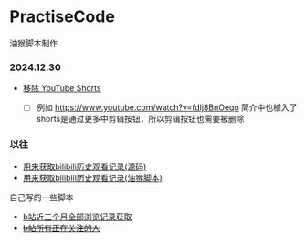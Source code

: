 # PractiseCode
油猴脚本制作
### 2024.12.30

* [移除 YouTube Shorts](https://greasyfork.org/zh-CN/scripts/522057-remove-youtube-shorts)
  
  - [ ] 例如 https://www.youtube.com/watch?v=fdlj8BnOeqo 简介中也植入了shorts是通过更多中剪辑按钮，所以剪辑按钮也需要被删除

### 以往

* [用来获取bilibili历史观看记录(源码)](https://github.com/strangeZombies/PractiseCode/blob/main/js/B%E7%AB%99%E8%A7%82%E7%9C%8B%E5%86%85%E5%AE%B9%E7%BB%9F%E8%AE%A1-%E6%88%91%E7%9A%84%E6%97%B6%E9%97%B4%E4%B8%8D%E8%A7%81%E4%BA%86-0.1.0.js)
* [用来获取bilibili历史观看记录(油猴脚本)](https://greasyfork.org/zh-CN/scripts/460357-b%E7%AB%99%E8%A7%82%E7%9C%8B%E5%86%85%E5%AE%B9%E7%BB%9F%E8%AE%A1-%E6%88%91%E7%9A%84%E6%97%B6%E9%97%B4%E4%B8%8D%E8%A7%81%E4%BA%86)

自己写的一些脚本

* ~~[b站近三个月全部浏览记录获取](https://github.com/strangeZombies/PractiseCode/blob/main/js/fetchAllBilibiliHistory.js)~~
* ~~[b站所有正在关注的人](https://github.com/strangeZombies/PractiseCode/blob/main/js/fetchAllBilibiliFollowings.js)~~
